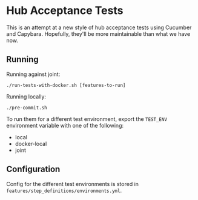 # Hub Acceptance Tests

This is an attempt at a new style of hub acceptance tests using Cucumber and Capybara.
Hopefully, they'll be more maintainable than what we have now.


## Running

Running against joint:
```
./run-tests-with-docker.sh [features-to-run]
```

Running locally:
```
./pre-commit.sh
```

To run them for a different test environment, export the `TEST_ENV` environment variable with one of the following:

  * local
  * docker-local
  * joint

## Configuration

Config for the different test environments is stored in `features/step_definitions/environments.yml`.
